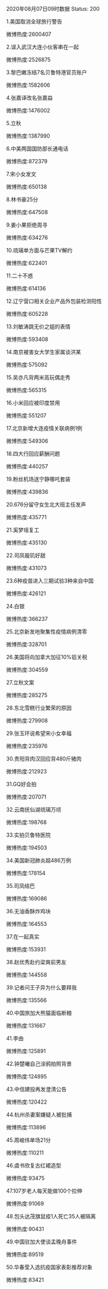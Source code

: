 2020年08月07日09时数据
Status: 200

1.美国取消全球旅行警告

微博热度:2600407

2.误入武汉大连小伙客串在一起

微博热度:2526875

3.黎巴嫩冻结7名贝鲁特港官员账户

微博热度:1582606

4.张嘉译改名张嘉益

微博热度:1476002

5.立秋

微博热度:1387990

6.中美两国国防部长通电话

微博热度:872379

7.宋小女发文

微博热度:650138

8.林书豪25分

微博热度:647508

9.姜小果拒绝周寻

微博热度:634276

10.琉璃单方面与芒果TV解约

微博热度:622401

11.二十不惑

微博热度:614136

12.辽宁营口相关企业产品外包装检测阳性

微博热度:605228

13.刘敏涛跳无价之姐的表情

微博热度:593408

14.南京被害女大学生家属谈洪某

微博热度:575092

15.吴亦凡背两米高玩偶走秀

微博热度:565315

16.小米回应被印度禁用

微博热度:551207

17.北京新增大连疫情关联病例1例

微博热度:549306

18.四大行回应薪酬问题

微博热度:440257

19.粉丝机场送宁静哪吒套装

微博热度:439836

20.676分留守女生北大班主任发声

微博热度:435771

21.奚梦瑶复工

微博热度:435130

22.司凤璇玑好甜

微博热度:431073

23.6种疫苗进入三期试验3种来自中国

微博热度:426121

24.白银

微博热度:366237

25.北京新发地聚集性疫情病例清零

微博热度:328701

26.美国将向加拿大加征10%铝关税

微博热度:304559

27.立秋文案

微博热度:285275

28.东北雪糕行业繁荣的原因

微博热度:279908

29.张玉环说希望宋小女幸福

微博热度:235976

30.贵阳背肉汉回应背480斤猪肉

微博热度:212923

31.GQ好会拍

微博热度:207071

32.云南抚仙湖琉璃万顷

微博热度:198768

33.实拍贝鲁特医院

微博热度:194503

34.美国新冠肺炎超486万例

微博热度:178154

35.司凤结巴

微博热度:169086

36.无油香酥炸鸡块

微博热度:164553

37.在一起真实

微博热度:153931

38.赵优秀赴约梁爽前男友

微博热度:144558

39.记者问王子异为什么要拜我

微博热度:135566

40.中国旅加大熊猫面临断粮

微博热度:131667

41.李由

微博热度:125891

42.钟楚曦自己涂鸦拍照背景

微博热度:124895

43.中信建投再发澄清公告

微博热度:120422

44.杭州杀妻案嫌疑人被批捕

微博热度:113896

45.周峻纬单场21分

微博热度:110211

46.虞书欣复古红裙造型

微博热度:93475

47.107岁老人每天能做100个拉伸

微博热度:91069

48.包头达茂旗鼠疫1人死亡35人被隔离

微博热度:90431

49.中国驻加大使谈孟晚舟事件

微博热度:89519

50.华春莹入选抗疫国家表彰推荐对象

微博热度:83421

